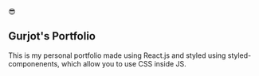 😎
## Gurjot's Portfolio

This is my personal portfolio made using React.js and styled using styled-componenents, which allow you to use CSS inside JS.
